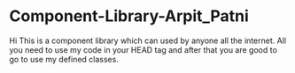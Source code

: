# Component-Library-Arpit_Patni
Hi
This is a component library which can used by anyone all the internet.
All you need to use my code in your HEAD tag and after that you are good to go to use my defined classes.
